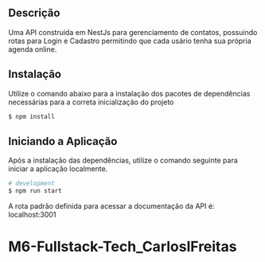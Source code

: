 
## Descrição
Uma API construida em NestJs para gerenciamento de contatos, possuindo rotas para Login e Cadastro permitindo que cada usário tenha sua própria agenda online.

## Instalação
Utilize o comando abaixo para a instalação dos pacotes de dependências necessárias para a correta inicialização do projeto
```bash
$ npm install
```

## Iniciando a Aplicação
Após a instalação das dependências, utilize o comando seguinte para iniciar a aplicação localmente.
```bash
# development
$ npm run start
```
A rota padrão definida para acessar a documentação da API é: localhost:3001

# M6-Fullstack-Tech_CarloslFreitas
